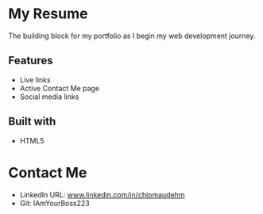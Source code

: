 # My Resume
The building block for my portfolio as I begin my web development journey.

## Features
- Live links
- Active Contact Me page
- Social media links
## Built with
- HTML5
# Contact Me
- LinkedIn URL: www.linkedin.com/in/chiomaudehm
- Git: IAmYourBoss223
